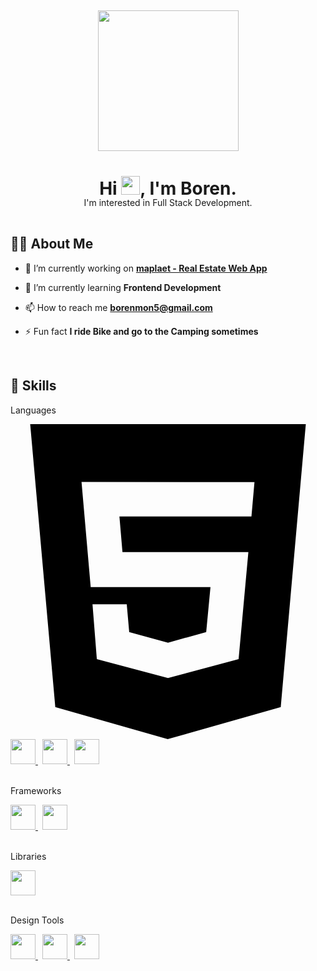 <h2 align="center">
  <img src="https://drive.google.com/uc?id=1utse6W24eesDOipF2BpIuSpn21IYHlMP" height="225"/>
</h2>

<h1 align="center">Hi <img src="https://raw.githubusercontent.com/MartinHeinz/MartinHeinz/master/wave.gif" width="30px">, I'm Boren.</h1>
<p align="center" style="margin: -21px 0 45px;">I'm interested in Full Stack Development.</p>


<h2>🙋‍♂️ About Me</h2>

- 🔭 I’m currently working on **[maplaet - Real Estate Web App](https://google.com/)**

- 🌱 I’m currently learning **Frontend Development**

- 📫 How to reach me **borenmon5@gmail.com**

- ⚡ Fun fact **I ride Bike and go to the Camping sometimes** 

<br>

<h2>🚀 Skills</h2>

<p style="margin-top: 7px;">
  <p>Languages</p>
  <svg role="img" viewBox="0 0 24 24" xmlns="http://www.w3.org/2000/svg"><title>HTML5</title><path d="M1.5 0h21l-1.91 21.563L11.977 24l-8.564-2.438L1.5 0zm7.031 9.75l-.232-2.718 10.059.003.23-2.622L5.412 4.41l.698 8.01h9.126l-.326 3.426-2.91.804-2.955-.81-.188-2.11H6.248l.33 4.171L12 19.351l5.379-1.443.744-8.157H8.531z"/></svg>
  <a href="https://css-tricks.com/" style="margin-right: 7px;" target="_blank">
    <img src="https://upload.wikimedia.org/wikipedia/commons/d/d5/CSS3_logo_and_wordmark.svg" height="40"/> 
  </a>
  <a href="https://www.javascript.com/" style="margin-right: 7px;" target="_blank">
    <img src="https://upload.wikimedia.org/wikipedia/commons/9/99/Unofficial_JavaScript_logo_2.svg" height="40"/>
  </a>
  <a href="https://www.php.net/" style="margin-right: 7px;" target="_blank">
    <img src="https://upload.wikimedia.org/wikipedia/commons/2/27/PHP-logo.svg" height="40"/>
  </a><br><br>
  <p>Frameworks</p>
  <a href="https://getbootstrap.com/" style="margin-right: 7px;" target="_blank">
    <img src="https://upload.wikimedia.org/wikipedia/commons/b/b2/Bootstrap_logo.svg" height="40"/>
  </a>
  <a href="https://laravel.com/" style="margin-right: 7px;" target="_blank">
    <img src="https://upload.wikimedia.org/wikipedia/commons/9/9a/Laravel.svg" height="40"/>
  </a><br><br>
  <p>Libraries</p>
  <a href="https://reactjs.org/" style="margin-right: 7px;" target="_blank">
    <img src="https://upload.wikimedia.org/wikipedia/commons/a/a7/React-icon.svg" height="40"/>
  </a><br><br>
  <p>Design Tools</p>
  <a href="https://www.adobe.com/products/photoshop.html" style="margin-right: 7px;" target="_blank">
    <img src="https://upload.wikimedia.org/wikipedia/commons/a/af/Adobe_Photoshop_CC_icon.svg" height="40"/>
  </a>
  <a href="https://www.adobe.com/products/illustrator.html" style="margin-right: 7px;" target="_blank">
    <img src="https://upload.wikimedia.org/wikipedia/commons/f/fb/Adobe_Illustrator_CC_icon.svg" height="40"/>
  </a>
  <a href="https://www.adobe.com/products/xd.html" style="margin-right: 7px;" target="_blank">
    <img src="https://upload.wikimedia.org/wikipedia/commons/c/c2/Adobe_XD_CC_icon.svg" height="40"/>
  </a>
</p>

<!-- <p>
    <a href="https://github.com/SubhamRaoniar28/github-readme-streak-stats">
        <img title="🔥 Get streak stats for your profile at git.io/streak-stats" alt="Subham Raoniar's streak" src="https://github-readme-streak-stats.herokuapp.com/?user=SubhamRaoniar28&theme=black-ice&hide_border=true&stroke=0000&background=060A0CD0"/>
    </a>
</p>

## 📊 My Github Stats

  <br/>
    <a href="https://github.com/SubhamRaoniar28/github-readme-stats"><img alt="Subham Raoniar's Github Stats" src="https://github-readme-stats.vercel.app/api?username=SubhamRaoniar28&show_icons=true&count_private=true&theme=react&hide_border=true&bg_color=0D1117" /></a>
  <a href="https://github.com/SubhamRaoniar28/github-readme-stats"><img alt="Subham Raoniar's Top Languages" src="https://github-readme-stats.vercel.app/api/top-langs/?username=SubhamRaoniar28&langs_count=8&count_private=true&layout=compact&theme=react&hide_border=true&bg_color=0D1117" /></a>
  <br/>
  <b>Note:</b> Top languages is only a metric of the languages my public code consists of and doesn't reflect experience or skill level.


<br/>
<br/>

<a href="https://github.com/SubhamRaoniar28/github-readme-activity-graph"><img alt="Subham Raoniar's Activity Graph" src="https://activity-graph.herokuapp.com/graph?username=SubhamRaoniar28&bg_color=0D1117&color=5BCDEC&line=5BCDEC&point=FFFFFF&hide_border=true" /></a>

<br/>
<br/>

## Connect with me:
<p align="left">

<a href = "https://www.linkedin.com/in/subham-raoniar/"><img src="https://img.icons8.com/fluent/48/000000/linkedin.png"/></a>
<a href = "https://twitter.com/subhamraoniar"><img src="https://img.icons8.com/fluent/48/000000/twitter.png"/></a>
<a href = "https://www.instagram.com/subhamraoniar/"><img src="https://img.icons8.com/fluent/48/000000/instagram-new.png"/></a>
<a href = "https://www.youtube.com/channel/UC-NXT1lYAOPa3lrgWXqvuHA"><img src="https://img.icons8.com/color/48/000000/youtube-play.png"/></a>

</p>

## ❤ Views and Followers
<a href="https://github.com/Meghna-DAS/github-profile-views-counter">
    <img src="https://komarev.com/ghpvc/?username=SubhamRaoniar28">
</a>
<a href="https://github.com/SubhamRaoniar28?tab=followers"><img src="https://img.shields.io/github/followers/SubhamRaoniar28?label=Followers&style=social" alt="GitHub Badge"></a> -->